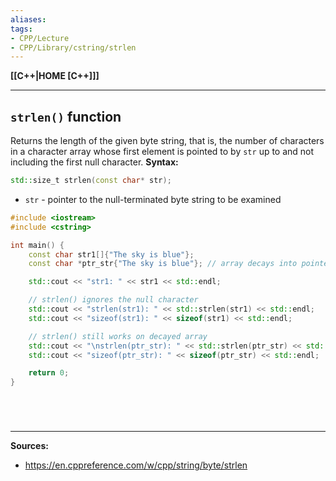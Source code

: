 ```yaml
---
aliases:
tags:
- CPP/Lecture
- CPP/Library/cstring/strlen
---
```

**[[C++|HOME [C++]]]**

---
## `strlen()` function
Returns the length of the given byte string, that is, the number of characters in a character array whose first element is pointed to by `str` up to and not including the first null character.
**Syntax:**
```cpp
std::size_t strlen(const char* str);
```
- `str` - pointer to the null-terminated byte string to be examined


```cpp
#include <iostream>
#include <cstring>

int main() {
    const char str1[]{"The sky is blue"};
    const char *ptr_str{"The sky is blue"}; // array decays into pointers when use const char*

    std::cout << "str1: " << str1 << std::endl;

    // strlen() ignores the null character
    std::cout << "strlen(str1): " << std::strlen(str1) << std::endl;
    std::cout << "sizeof(str1): " << sizeof(str1) << std::endl;

    // strlen() still works on decayed array
    std::cout << "\nstrlen(ptr_str): " << std::strlen(ptr_str) << std::endl;
    std::cout << "sizeof(ptr_str): " << sizeof(ptr_str) << std::endl;

    return 0;
}
```

<br>

# 
---
**Sources:**
- https://en.cppreference.com/w/cpp/string/byte/strlen
